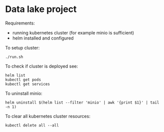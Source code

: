 # Data lake project

Requirements:
- running kubernetes cluster (for example minio is sufficient)
- helm installed and configured

To setup cluster:
```
./run.sh
```

To check if cluster is deployed see:
```
helm list
kubectl get pods
kubectl get services
```

To uninstall minio:
```
helm uninstall $(helm list --filter 'minio' | awk '{print $1}' | tail -n 1)
```

To clear all kubernetes cluster resources:
```
kubectl delete all --all
```

